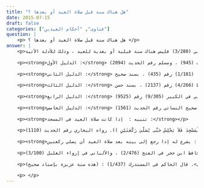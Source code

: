 ```yaml
---
title: "هل هناك سنة قبل صلاة العيد أو بعدها ؟"
date: 2015-07-15
draft: false
categories: ["فتاوى", "أحكام العيدين"]
question: |
    <p> هل هناك سنة قبل صلاة العيد أو بعدها ؟ </p>
answer: |
    <p>لا يشرع التنفل قبل صلاة العيد ولا بعدها ، وهو مذهب جمهور العلماء، كما في المغني (3/280) فليس هناك سنة قبلية أو بعدية للعيد ، وذلك للأدلة الآتية :</p>
    
    <p><strong>الدليل الأول :</strong> عَنِ ابْنِ عَبَّاسٍ رضي الله عنهما- : (( أَنَّ النَّبِيَّ ﷺ خَرَجَ يَوْمَ الْفِطْرِ ، فَصَلَّى رَكْعَتَيْنِ لَمْ يُصَلِّ قَبْلَهَا وَلاَ بَعْدَهَا وَمَعَهُ بِلاَلٌ)). رواه البخاري رقم الحديث (945) ، ومسلم رقم الحديث (2094)</p>
    
    <p><strong>الدليل الثاني :</strong> عَنْ نَافِعٍ : ((أَنَّ عَبْدَ اللهِ بْنَ عُمَرَ لَمْ يَكُنْ يُصَلِّي يَوْمَ الْفِطْرِ قَبْلَ الصَّلَاةِ وَلَا بَعْدَهَا)) . رواه مالك في الموطأ (1/181) رقم (435) . بسند صحيح</p>
    
    <p><strong>الدليل الثالث :</strong> عَنْ عَمْرِو بْنِ شُعَيْبٍ عَنْ أَبِيهِ عَنْ عَبْدِ اللهِ بْنِ عَمْرٍو أَنَّهُ قَالَ : ((الصَّلَاةُ قَبْلَ الْعِيدِ ، لَيْسَ قَبْلَهُ وَلَا بَعْدَهُ صَلَاةٌ )). أخرجه ابن المنذر في الأوسط (4/266) رقم (2137) . بسند حسن</p>
    
    <p><strong>الدليل الرابع :</strong> عَنْ أَبِي التَّيَّاحِ وَمُعَاوِيَةَ بْنِ قُرَّةَ : ((أَنَّ ابْنَ مَسْعُودٍ وَحُذَيْفَةَ كَانَا يَنْهَيَانِ النَّاسَ يَوْمَ الْعِيدِ عَنِ الصَّلَاةِ قَبْلَ خُرُوجِ الْإِمَامِ)). أخرجه ابن المنذر في الأوسط (4/266) رقم (2135) . بسند حسن . والطبراني في الكبير (9/305) رقم (9525)</p>
    
    <p><strong>الدليل الخامس :</strong> عَنْ ثَعْلَبَةَ بْنِ زَهْدَمٍ : (( أَنَّ عَلِيًّا اسْتَخْلَفَ أَبَا مَسْعُودٍ عَلَى النَّاسِ فَخَرَجَ يَوْمَ عِيدٍ فَقَالَ : يَا أَيُّهَا النَّاسُ إِنَّهُ لَيْسَ مِنْ السُّنَّةِ أَنْ يُصَلَّى قَبْلَ الْإِمَامِ)). رواه النسائي رقم الحديث (1543) . وصححه الشيخ الألباني في صحيح النسائي رقم الحديث (1561)</p>
    
    <p><strong>تنبيه :  إذا كانت صلاة العيد في المسجد :</strong></p>
    
    <p>إذا كانت صلاة العيد في المسجد فإنه إذا دخل المسجد قبل الصلاة فلا يجلس حتى يصلى ركعتي تحية المسجد ، لحديث أَبَي قَتَادَةَ بْنِ رِبْعِيٍّ الأَنْصَارِيَّ – رضي الله عنه – قَالَ : قَالَ النَّبِيُّ ﷺ : ((إِذَا دَخَلَ أَحَدُكُمُ الْمَسْجِدَ فَلاَ يَجْلِسْ حَتَّى يُصَلّيَ رَكْعَتَيْنِ )). رواه البخاري رقم الحديث (1110)</p>
    
    <p><strong>فائدة : يشرع له إذا رجع إلى بيته بعد صلاة العيد أن يصلي ركعتين :</strong></p>
    
    <p>سبق أنه لا تشرع الصلاة قبل العيد ولا بعدها لأنه ليس هناك سنة قبلية أو بعديه ، ولكن إذا رجع إلى بيته بعد صلاة العيد يشرع له أن يصلي ركعتين لما ثبت عَنْ أَبِي سَعِيدٍ الْخُدْرِيِّ –رضي الله عنه- قَالَ : ((كَانَ رَسُولُ اللهِ ﷺ لاَ يُصَلِّي قَبْلَ الْعِيدِ شَيْئًا ، فَإِذَا رَجَعَ إِلَى مَنْزِلِهِ صَلَّى رَكْعَتَيْنِ )). رواه ابن ماجه رقم الحديث (1283) ، والحاكم في المستدرك رقم الحديث (1102) . وحسنه الحافظ ابن حجر في الفتح (2/476) ، والألباني في إرواء الغليل (3/100)</p>
    
    <p>قال الحاكم في المستدرك (1/437) : (هذه سنة عزيزة بإسناد صحيح) .</p>
    
    <p> </p>
---
```


